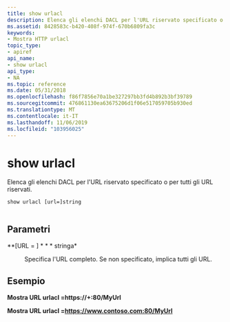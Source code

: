 ```yaml
---
title: show urlacl
description: Elenca gli elenchi DACL per l'URL riservato specificato o per tutti gli URL riservati.
ms.assetid: 8428583c-b420-408f-974f-670b6809fa3c
keywords:
- Mostra HTTP urlacl
topic_type:
- apiref
api_name:
- show urlacl
api_type:
- NA
ms.topic: reference
ms.date: 05/31/2018
ms.openlocfilehash: f86f7856e70a1be327297bb3fd4b892b3bf39789
ms.sourcegitcommit: 476861130ea63675206d1f06e517059705b930ed
ms.translationtype: MT
ms.contentlocale: it-IT
ms.lasthandoff: 11/06/2019
ms.locfileid: "103956025"
---
```

# <a name="show-urlacl"></a>show urlacl

Elenca gli elenchi DACL per l'URL riservato specificato o per tutti gli URL riservati.

``` syntax
show urlacl [url=]string
 
```

## <a name="parameters"></a>Parametri

<dl> <dt>

<span id="_url__string"></span><span id="_URL__STRING"></span>**\[URL = \] * * * stringa*
</dt> <dd>

Specifica l'URL completo. Se non specificato, implica tutti gli URL.

</dd> </dl>

## <a name="examples"></a>Esempio

**Mostra URL urlacl =https://+:80/MyUrl**

**Mostra URL urlacl =https://www.contoso.com:80/MyUrl**

 

 




